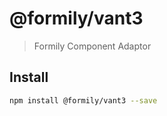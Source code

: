 # @formily/vant3

> Formily Component Adaptor

## Install

```bash
npm install @formily/vant3 --save
```
